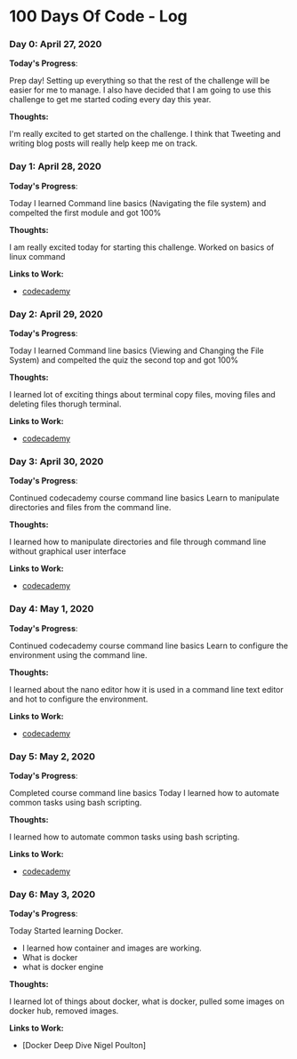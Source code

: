 # 100 Days Of Code - Log


### Day 0: April 27, 2020 

**Today's Progress**: 

Prep day! Setting up everything so that the rest of the challenge will be easier for me to manage. I also have decided that I am going to use this challenge to get me started coding every day this year. 

**Thoughts:** 

I'm really excited to get started on the challenge. I think that Tweeting and writing blog posts will really help keep me on track.


### Day 1: April 28, 2020 

**Today's Progress**: 

Today I learned Command line basics (Navigating the file system) and compelted
the first module and got 100%

**Thoughts:** 

I am really excited today for starting this challenge. Worked on basics of linux command 

**Links to Work:** 

* [codecademy](https://www.codecademy.com/learn/learn-the-command-line)


### Day 2: April 29, 2020 

**Today's Progress**: 

Today I learned Command line basics (Viewing and Changing the File System) and compelted the quiz
the second top and got 100%

**Thoughts:** 

I learned lot of exciting things about terminal copy files, moving files and deleting files thorugh terminal.

**Links to Work:** 

* [codecademy](https://www.codecademy.com/learn/learn-the-command-line)

### Day 3: April 30, 2020 

**Today's Progress**: 

Continued codecademy course command line basics
Learn to manipulate directories and files from the command line.


**Thoughts:** 

I learned how to manipulate directories and file through command line without graphical user interface

**Links to Work:** 

* [codecademy](https://www.codecademy.com/learn/learn-the-command-line)

### Day 4: May 1, 2020 

**Today's Progress**: 

Continued codecademy course command line basics
Learn to configure the environment using the command line.


**Thoughts:** 

I learned about the nano editor how it is used in  a command line text editor and hot to  configure the environment.

**Links to Work:** 

* [codecademy](https://www.codecademy.com/learn/learn-the-command-line)


### Day 5: May 2, 2020 

**Today's Progress**: 

Completed course command line basics
Today I learned how to automate common tasks using bash scripting.


**Thoughts:** 

I learned how to automate common tasks using bash scripting.

**Links to Work:** 

* [codecademy](https://www.codecademy.com/learn/learn-the-command-line)

### Day 6: May 3, 2020 

**Today's Progress**: 

Today Started learning Docker.
- I learned how container and images are working.
- What is docker
- what is docker engine


**Thoughts:** 

I learned lot of things about docker, what is docker, pulled some images on docker hub, removed images.

**Links to Work:** 

* [Docker Deep Dive Nigel Poulton]
